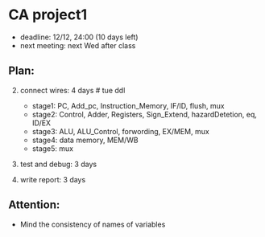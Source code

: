 # CA project1
- deadline: 12/12, 24:00  (10 days left)
- next meeting: next Wed after class

## Plan:
2. connect wires: 4 days  # tue ddl
   - stage1: PC, Add_pc, Instruction_Memory, IF/ID, flush, mux
   - stage2: Control, Adder, Registers, Sign_Extend, hazardDetetion, eq, ID/EX
   - stage3: ALU, ALU_Control, forwording, EX/MEM, mux
   - stage4: data memory, MEM/WB
   - stage5: mux

3. test and debug: 3 days  
4. write report: 3 days

## Attention:
- Mind the consistency of names of variables
